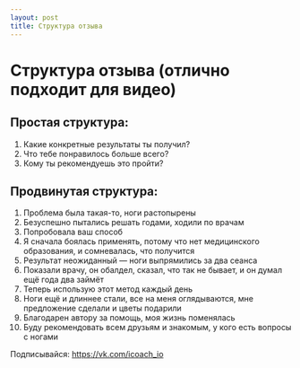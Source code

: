 ```yaml
---
layout: post
title: Структура отзыва
---
```


# Структура отзыва (отлично подходит для видео)

## Простая структура:

1. Какие конкретные результаты ты получил?
2. Что тебе понравилось больше всего?
3. Кому ты рекомендуешь это пройти?

## Продвинутая структура:

1. Проблема была такая-то, ноги растопырены
2. Безуспешно пытались решать годами, ходили по врачам
3. Попробовала ваш способ
4. Я сначала боялась применять, потому что нет медицинского образования, и сомневалась, что получится
5. Результат неожиданный — ноги выпрямились за два сеанса
6. Показали врачу, он обалдел, сказал, что так не бывает, и он думал ещё года два займёт
7. Теперь использую этот метод каждый день
8. Ноги ещё и длиннее стали, все на меня оглядываются, мне предложение сделали и цветы подарили
9. Благодарен автору за помощь, моя жизнь поменялась
10. Буду рекомендовать всем друзьям и знакомым, у кого есть вопросы с ногами

Подписывайся: https://vk.com/icoach_io
